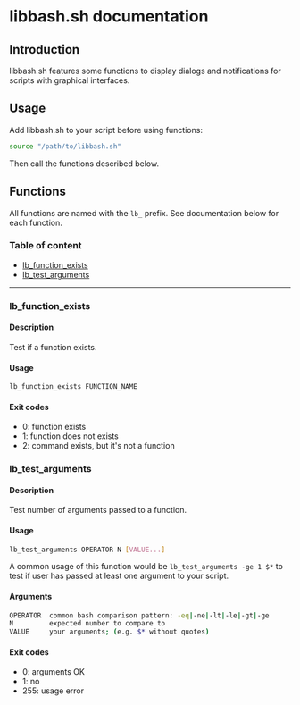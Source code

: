 # libbash.sh documentation

## Introduction
libbash.sh features some functions to display dialogs and notifications for scripts with graphical interfaces.

## Usage
Add libbash.sh to your script before using functions:
```bash
source "/path/to/libbash.sh"
```
Then call the functions described below.

## Functions
All functions are named with the `lb_` prefix. See documentation below for each function.

### Table of content
- [lb_function_exists](#lb_function_exists)
- [lb_test_arguments](#lb_test_arguments)
-----------------------------------------------------------

<a name="lb_function_exists"></a>
### lb_function_exists
#### Description
Test if a function exists.

#### Usage
```bash
lb_function_exists FUNCTION_NAME
```

#### Exit codes
- 0: function exists
- 1: function does not exists
- 2: command exists, but it's not a function


<a name="lb_test_arguments"></a>
### lb_test_arguments
#### Description
Test number of arguments passed to a function.

#### Usage
```bash
lb_test_arguments OPERATOR N [VALUE...]
```
A common usage of this function would be `lb_test_arguments -ge 1 $*` to test if user has passed at least one argument to your script.

#### Arguments
```bash
OPERATOR  common bash comparison pattern: -eq|-ne|-lt|-le|-gt|-ge
N         expected number to compare to
VALUE     your arguments; (e.g. $* without quotes)
```

#### Exit codes
- 0: arguments OK
- 1: no
- 255: usage error
